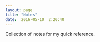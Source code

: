 ```yaml
---
layout: page
title: "Notes"
date:  2016-05-10  2:20:40
---
```


Collection of notes for my quick reference.

